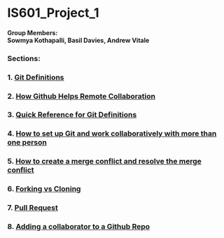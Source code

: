 # IS601_Project_1

#### Group Members: <br> Sowmya Kothapalli, Basil Davies, Andrew Vitale </br>

### Sections: 
 
### 1. [Git Definitions](git.md)

### 2. [How Github Helps Remote Collaboration](Git_Commands.md)

### 3. [Quick Reference for Git Definitions](Git_Commands.md) 

### 4. [How to set up Git and work collaboratively with more than one person](git_collaboration.md)

### 5. [How to create a merge conflict and resolve the merge conflict](Git_Commands.md)

### 6. [Forking vs Cloning](Git_Commands.md)

### 7. [Pull Request](Git_Commands.md)

### 8. [Adding a collaborator to a Github Repo](Git_Commands.md)

